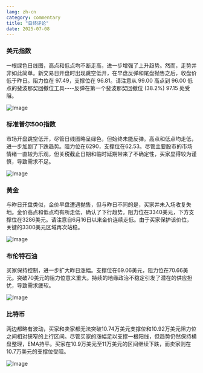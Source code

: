 ```yaml
---
lang: zh-cn
category: commentary
title: "日终评论"
date: 2025-07-08
---
```


### 美元指数

一根绿色日线图，高点和低点均不断走高，进一步增强了上升趋势。然而，走势并非如此简单。新交易日开盘时出现跳空低开，在早盘反弹和尾盘抛售之后，收盘价低于昨日。阻力位在 97.49，支撑位在 96.81。请注意从 99.00 高点到 96.00 低点的斐波那契回撤位工具----反弹在第一个斐波那契回撤位 (38.2%) 97.15 处受阻。

![Image](https://markleighedu.github.io/img/Jul-2025/08-Jul-2025/usdindex.jpg)

### 标准普尔500指数

市场开盘跳空低开，尽管日线图略呈绿色，但始终未能反弹。高点和低点均走低，进一步加剧了下跌趋势。阻力位在6290，支撑位在62.53。尽管主要股市的市场情绪一直较为乐观，但关税截止日期和临时延期带来了不确定性，买家显得较为谨慎，导致需求不足。

![Image](https://markleighedu.github.io/img/Jul-2025/08-Jul-2025/sp500.jpg)

### 黄金

与昨日开盘类似，金价早盘遭遇抛售，但与昨日不同的是，买家并未入场收复失地。金价高点和低点均有所走低，确认了下行趋势。阻力位在3340美元，下方支撑位在3286美元。请注意自6月16日以来金价连续走低。由于买家保护该价位，关键的3300美元区域再次站稳。

![Image](https://markleighedu.github.io/img/Jul-2025/08-Jul-2025/gold.jpg)

### 布伦特石油

买家保持控制，进一步扩大昨日涨幅。支撑位在69.06美元，阻力位在70.66美元。突破70美元的阻力位意义重大。持续的地缘政治不稳定引发了潜在的供应担忧，导致需求疲软。

![Image](https://markleighedu.github.io/img/Jul-2025/08-Jul-2025/brentoil.jpg)

### 比特币

两边都略有波动，买家和卖家都无法突破10.74万美元支撑位和10.92万美元阻力位之间相对狭窄的上行区间。尽管买家的涨幅足以支撑一根阳线，但趋势仍然保持横盘整理，EMA持平。买家在10.9万美元至11万美元的区间继续下跌，而卖家则在10.7万美元的支撑位受阻。

![Image](https://markleighedu.github.io/img/Jul-2025/08-Jul-2025/bitcoin.jpg)

